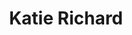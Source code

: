 ---
collection: speakers
user: katie
title: Katie Richard
position: Online Marketing
featured: true
---